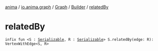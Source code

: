[anima](../../../index.md) / [io.anima.graph](../../index.md) / [Graph](../index.md) / [Builder](index.md) / [relatedBy](./related-by.md)

# relatedBy

`infix fun <S : `[`Serializable`](https://docs.oracle.com/javase/6/docs/api/java/io/Serializable.html)`, R : `[`Serializable`](https://docs.oracle.com/javase/6/docs/api/java/io/Serializable.html)`> S.relatedBy(edge: R): VertexWithEdge<S, R>`